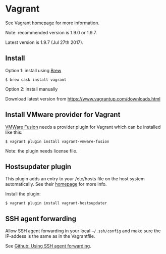 # Vagrant

See Vagrant [homepage](https://www.vagrantup.com/) for more information.

Note: recommended version is 1.9.0 or 1.9.7.

Latest version is 1.9.7 (Jul 27th 2017).

## Install

Option 1: install using [Brew](brew.md)

```
$ brew cask install vagrant
```

Option 2: install manually

Download latest version from https://www.vagrantup.com/downloads.html

## Install VMware provider for Vagrant

[VMWare Fusion](vmware_fusion.md) needs a provider plugin for Vagrant which can be installed like this:

```
$ vagrant plugin install vagrant-vmware-fusion
```

Note: the plugin needs license file.

## Hostsupdater plugin

This plugin adds an entry to your /etc/hosts file on the host system automatically. See their
[homepage](https://github.com/cogitatio/vagrant-hostsupdater) for more info.

Install the plugin:

```
$ vagrant plugin install vagrant-hostsupdater
```

## SSH agent forwarding

Allow SSH agent forwarding in your local `~/.ssh/config` and make sure the IP-addess is the same as in the Vagrantfile.

See [Github: Using SSH agent forwarding](https://developer.github.com/guides/using-ssh-agent-forwarding/).
